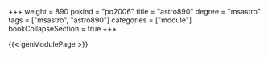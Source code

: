+++
weight = 890
pokind = "po2006"
title = "astro890"
degree = "msastro"
tags = ["msastro", "astro890"]
categories = ["module"]
bookCollapseSection = true
+++

{{< genModulePage >}}
